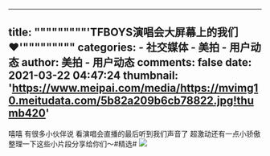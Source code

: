 
---
title: """""""""'TFBOYS演唱会大屏幕上的我们❤️'"""""""""
categories: 
    - 社交媒体
    - 美拍 - 用户动态
author: 美拍 - 用户动态
comments: false
date: 2021-03-22 04:47:24
thumbnail: 'https://www.meipai.com/media/https://mvimg10.meitudata.com/5b82a209b6cb78822.jpg!thumb420'
---

<div>   
嘻嘻 有很多小伙伴说 看演唱会直播的最后听到我们声音了 超激动还有一点小骄傲 整理一下这些小片段分享给你们～#精选#            <a href="https://www.meipai.com/media/1039225243"><img src="https://www.meipai.com/media/https://mvimg10.meitudata.com/5b82a209b6cb78822.jpg!thumb420" referrerpolicy="no-referrer"></a>  
</div>
            